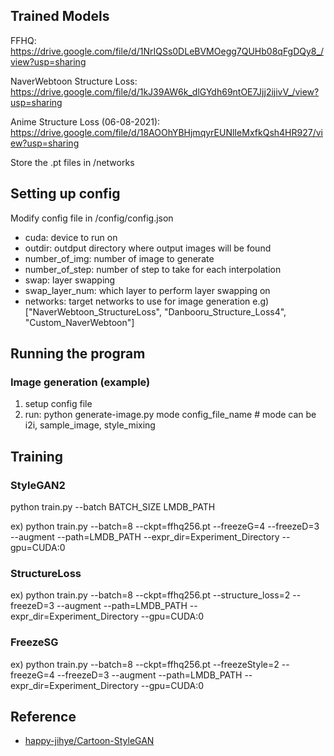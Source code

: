 ## Trained Models

FFHQ: https://drive.google.com/file/d/1NrIQSs0DLeBVMOegg7QUHb08qFgDQy8_/view?usp=sharing

NaverWebtoon Structure Loss: https://drive.google.com/file/d/1kJ39AW6k_dlGYdh69ntOE7Jjj2ijivV_/view?usp=sharing

Anime Structure Loss (06-08-2021): https://drive.google.com/file/d/18AOOhYBHjmqyrEUNlIeMxfkQsh4HR927/view?usp=sharing

Store the .pt files in /networks

## Setting up config

Modify config file in /config/config.json
- cuda: device to run on
- outdir: outdput directory where output images will be found
- number_of_img: number of image to generate
- number_of_step: number of step to take for each interpolation
- swap: layer swapping
- swap_layer_num: which layer to perform layer swapping on
- networks: target networks to use for image generation
e.g) ["NaverWebtoon_StructureLoss", "Danbooru_Structure_Loss4", "Custom_NaverWebtoon"]


## Running the program

### Image generation (example)
1) setup config file
2) run: python generate-image.py mode config_file_name # mode can be i2i, sample_image, style_mixing


## Training

### StyleGAN2
python train.py --batch BATCH_SIZE LMDB_PATH

ex) python train.py --batch=8 --ckpt=ffhq256.pt --freezeG=4 --freezeD=3 --augment --path=LMDB_PATH --expr_dir=Experiment_Directory --gpu=CUDA:0

### StructureLoss
ex) python train.py --batch=8 --ckpt=ffhq256.pt --structure_loss=2 --freezeD=3 --augment --path=LMDB_PATH --expr_dir=Experiment_Directory --gpu=CUDA:0

### FreezeSG
ex) python train.py --batch=8 --ckpt=ffhq256.pt --freezeStyle=2 --freezeG=4 --freezeD=3 --augment --path=LMDB_PATH --expr_dir=Experiment_Directory --gpu=CUDA:0

## Reference

- [happy-jihye/Cartoon-StyleGAN](https://github.com/happy-jihye/Cartoon-StyleGAN)
